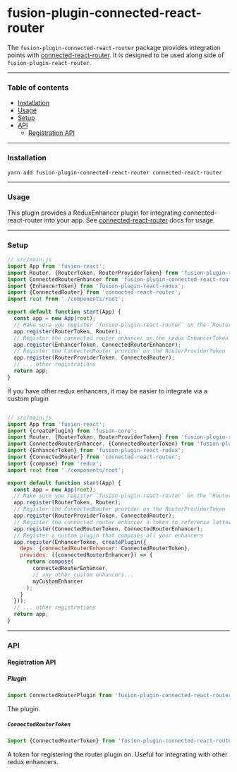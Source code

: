 # fusion-plugin-connected-react-router

The `fusion-plugin-connected-react-router` package provides integration points with [connected-react-router](https://github.com/supasate/connected-react-router). It is designed
to be used along side of `fusion-plugin-react-router`.

---

### Table of contents

* [Installation](#installation)
* [Usage](#usage)
* [Setup](#setup)
* [API](#api)
  * [Registration API](#registration-api)

---

### Installation

```sh
yarn add fusion-plugin-connected-react-router connected-react-router
```

---

### Usage

This plugin provides a ReduxEnhancer plugin for integrating connected-react-router into your app. 
See [connected-react-router](https://github.com/supasate/connected-react-router) docs for usage.

---

### Setup

```js
// src/main.js
import App from 'fusion-react';
import Router, {RouterToken, RouterProviderToken} from 'fusion-plugin-react-router';
import ConnectedRouterEnhancer from 'fusion-plugin-connected-react-router';
import {EnhancerToken} from 'fusion-plugin-react-redux';
import {ConnectedRouter} from 'connected-react-router';
import root from './components/root';

export default function start(App) {
  const app = new App(root);
  // Make sure you register `fusion-plugin-react-router` on the `RouterToken`
  app.register(RouterToken, Router);
  // Register the connected router enhancer on the redux EnhancerToken
  app.register(EnhancerToken, ConnectedRouterEnhancer);
  // Register the ConnectedRouter provider on the RouterProviderToken
  app.register(RouterProviderToken, ConnectedRouter);
  // ... other registrations
  return app;
}
```

If you have other redux enhancers, it may be easier to integrate via a custom plugin


```js

// src/main.js
import App from 'fusion-react';
import {createPlugin} from 'fusion-core';
import Router, {RouterToken, RouterProviderToken} from 'fusion-plugin-react-router';
import ConnectedRouterEnhancer, {ConnectedRouterToken} from 'fusion-plugin-connected-react-router';
import {EnhancerToken} from 'fusion-plugin-react-redux';
import {ConnectedRouter} from 'connected-react-router';
import {compose} from 'redux';
import root from './components/root';

export default function start(App) {
  const app = new App(root);
  // Make sure you register `fusion-plugin-react-router` on the `RouterToken`
  app.register(RouterToken, Router);
  // Register the ConnectedRouter provider on the RouterProviderToken
  app.register(RouterProviderToken, ConnectedRouter);
  // Register the connected router enhancer a token to reference latter
  app.register(ConnectedRouterToken, ConnectedRouterEnhancer);
  // Register a custom plugin that composes all your enhancers
  app.register(EnhancerToken, createPlugin({
    deps: {connectedRouterEnhancer: ConnectedRouterToken},
    provides: ({connectedRouterEnhancer}) => {
      return compose(
        connectedRouterEnhancer,
        // any other custom enhancers...
        myCustomEnhancer
      );
    }
  }));
  // ... other registrations
  return app;
}
```

---

### API

#### Registration API

##### Plugin

```js
import ConnectedRouterPlugin from 'fusion-plugin-connected-react-router';
```

The plugin.

##### `ConnectedRouterToken`

```jsx
import {ConnectedRouterToken} from 'fusion-plugin-connected-react-router';
```

A token for registering the router plugin on. Useful for integrating with other redux enhancers.

